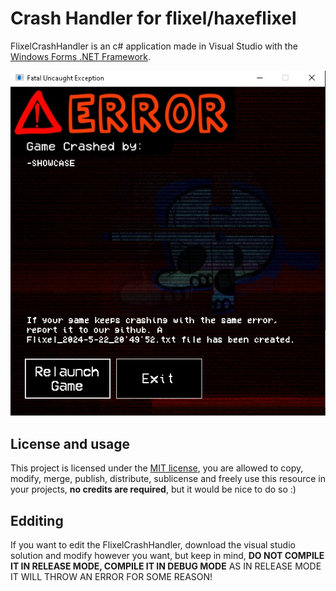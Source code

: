# Crash Handler for flixel/haxeflixel
FlixelCrashHandler is an c# application made in Visual Studio with the [Windows Forms .NET Framework](https://learn.microsoft.com/en-us/dotnet/desktop/winforms/overview/?view=netdesktop-6.0).

![Showcase](showcase.jpg)

## License and usage
This project is licensed under the [MIT license](LICENSE), you are allowed to copy, modify, merge, publish, distribute, sublicense and freely use this resource in your projects, **no credits are required**, but it would be nice to do so :)

## Edditing
If you want to edit the FlixelCrashHandler, download the visual studio solution and modify however you want, but keep in mind, **DO NOT COMPILE IT IN RELEASE MODE, COMPILE IT IN DEBUG MODE** AS IN RELEASE MODE IT WILL THROW AN ERROR FOR SOME REASON!
